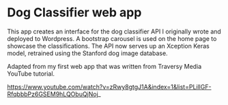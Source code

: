 # Dog Classifier web app

This app creates an interface for the dog classifier API I originally wrote and deployed to Wordpress.  A bootstrap carousel is used on the home page to showcase the classifications.  The API now serves up an Xception Keras model, retrained using the Stanford dog image database.

Adapted from my first web app that was written from Traversy Media YouTube tutorial.

https://www.youtube.com/watch?v=zRwy8gtgJ1A&index=1&list=PLillGF-RfqbbbPz6GSEM9hLQObuQjNoj_
